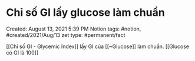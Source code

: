# Chỉ số GI lấy glucose làm chuẩn

Created: August 13, 2021 5:39 PM
Notion tags: #notion, #created/2021/Aug/13
zet type: #permanent/fact

[[Chỉ số GI - Glycemic Index]]  lấy GI của [[~Glucose]] làm chuẩn. [[Glucose có GI là 100]]